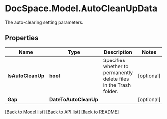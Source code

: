 # DocSpace.Model.AutoCleanUpData
The auto-clearing setting parameters.

## Properties

Name | Type | Description | Notes
------------ | ------------- | ------------- | -------------
**IsAutoCleanUp** | **bool** | Specifies whether to permanently delete files in the Trash folder. | [optional] 
**Gap** | **DateToAutoCleanUp** |  | [optional] 

[[Back to Model list]](../README.md#documentation-for-models) [[Back to API list]](../README.md#documentation-for-api-endpoints) [[Back to README]](../README.md)

